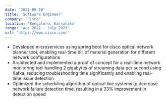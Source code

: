 ```yaml
---
date: '2021-09-10'
title: 'Software Engineer'
company: 'Cisco'
location: 'Bengaluru, Karnataka'
range: 'Aug 2021 - July 2023'
url: 'https://www.cisco.com/'
---
```


- Developed microservices using spring boot for cisco optical network planner tool, enabling real-time bill of material generation for different network configurations
- Architected and implemented a proof of concept for a real-time network monitoring tool handling 2 gigabytes of streaming data per second using Kafka, reducing troubleshooting time significantly and enabling real-time issue detection
- Optimized the scheduling algorithm of optical line systems to decrease network failure detection time, resulting in a 33% improvement in detection speed
